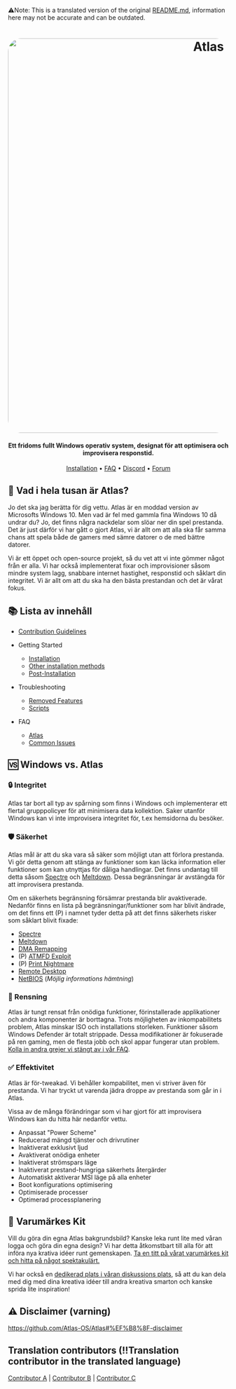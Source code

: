 ⚠️Note: This is a translated version of the original [README.md](https://github.com/Atlas-OS/Atlas/blob/main/README.md), information here may not be accurate and can be outdated.
<h1 align="center">
  <a href="http://atlasos.net"><img src="https://gcore.jsdelivr.net/gh/Atlas-OS/Atlas@main/img/banner.png" alt="Atlas" width="900" style="border-radius: 30px"></a>
</h1>

<h4 align="center">Ett fridoms fullt Windows operativ system, designat för att optimisera och improvisera responstid.</h4>

<p align="center">
  <a href="https://github.com/Atlas-OS/Atlas/wiki/2.-Installing">Installation</a>
  •
  <a href="https://github.com/Atlas-OS/Atlas/wiki/1.-FAQ#contents">FAQ</a>
  •
  <a href="https://discord.atlasos.net" target="_blank">Discord</a>
  •
  <a href="https://forum.atlasos.net">Forum</a>
</p>

## 🤔 **Vad i hela tusan är Atlas?**

Jo det ska jag berätta för dig vettu. Atlas är en moddad version av Microsofts Windows 10. Men vad är fel med gammla fina Windows 10 då undrar du? Jo, det finns några nackdelar som slöar ner din spel prestanda. Det är just därför vi har gått o gjort Atlas, vi är allt om att alla ska får samma chans att spela både de gamers med sämre datorer o de med bättre datorer.

Vi är ett öppet och open-source projekt, så du vet att vi inte gömmer något från er alla. Vi har också implementerat fixar och improvisioner såsom mindre system lagg, snabbare internet hastighet, responstid och såklart din integritet. Vi är allt om att du ska ha den bästa prestandan och det är vårat fokus.

## 📚 **Lista av innehåll**

- [Contribution Guidelines](https://docs.atlasos.net/contributions)

- Getting Started
  - [Installation](https://docs.atlasos.net/getting-started/installation)
  - [Other installation methods](https://docs.atlasos.net/getting-started/other-installation-methods/no-usb)
  - [Post-Installation](https://docs.atlasos.net/getting-started/post-installation/drivers)

- Troubleshooting
  - [Removed Features](https://docs.atlasos.net/troubleshooting/removed-features)
  - [Scripts](https://docs.atlasos.net/troubleshooting/scripts)

- FAQ
  - [Atlas](https://atlasos.net/faq)
  - [Common Issues](https://docs.atlasos.net/troubleshooting/common-issues/hyper-v/)
## 🆚 **Windows vs. Atlas**

### 🔒 Integritet
Atlas tar bort all typ av spårning som finns i Windows och implementerar ett flertal grupppolicyer för att minimisera data kollektion. Saker utanför Windows kan vi inte improvisera integritet för, t.ex hemsidorna du besöker.

### 🛡️ Säkerhet
Atlas mål är att du ska vara så säker som möjligt utan att förlora prestanda. Vi gör detta genom att stänga av funktioner som kan läcka information eller funktioner som kan utnyttjas för dåliga handlingar. Det finns undantag till detta såsom [Spectre](https://spectreattack.com/spectre.pdf) och [Meltdown](https://meltdownattack.com/meltdown.pdf). Dessa begränsningar är avstängda för att improvisera prestanda.

Om en säkerhets begränsning försämrar prestanda blir avaktiverade.
Nedanför finns en lista på begränsningar/funktioner som har blivit ändrade, om det finns ett (P) i namnet tyder detta på att det finns säkerhets risker som såklart blivit fixade:

- [Spectre](https://spectreattack.com/spectre.pdf)
- [Meltdown](https://meltdownattack.com/meltdown.pdf)
- [DMA Remapping](https://docs.microsoft.com/en-us/windows/security/information-protection/kernel-dma-protection-for-thunderbolt)
- (P) [ATMFD Exploit](https://msrc.microsoft.com/update-guide/en-US/vulnerability/CVE-2020-1020)
- (P) [Print Nightmare](https://us-cert.cisa.gov/ncas/current-activity/2021/06/30/printnightmare-critical-windows-print-spooler-vulnerability)
- [Remote Desktop](https://cve.mitre.org/cgi-bin/cvekey.cgi?keyword=Windows+Remote+Desktop)
- [NetBIOS](https://en.wikipedia.org/wiki/NetBIOS) (*Möjlig informations hämtning*)

### 🚀 Rensning
Atlas är tungt rensat från onödiga funktioner, förinstallerade applikationer och andra komponenter är borttagna. Trots möjligheten av inkompabilitets problem, Atlas minskar ISO och installations storleken. Funktioner såsom Windows Defender är totalt strippade. Dessa modifikationer är fokuserade på ren gaming, men de flesta jobb och skol appar fungerar utan problem. [Kolla in andra grejer vi stängt av i vår FAQ](https://github.com/Atlas-OS/Atlas/wiki/1.-FAQ#13-whats-removed-in-atlas-os).

### ✅ Effektivitet
Atlas är för-tweakad. Vi behåller kompabilitet, men vi striver även för prestanda. Vi har tryckt ut varenda jädra droppe av prestanda som går in i Atlas.

Vissa av de många förändringar som vi har gjort för att improvisera Windows kan du hitta här nedanför vettu.

- Anpassat "Power Scheme"
- Reducerad mängd tjänster och drivrutiner
- Inaktiverat exklusivt ljud
- Avaktiverat onödiga enheter
- Inaktiverat strömspars läge
- Inaktiverat prestand-hungriga säkerhets återgärder
- Automatiskt aktiverar MSI läge på alla enheter
- Boot konfigurations optimisering
- Optimiserade processer
- Optimerad processplanering

## 🎨 Varumärkes Kit

Vill du göra din egna Atlas bakgrundsbild? Kanske leka runt lite med våran logga och göra din egna design? Vi har detta åtkomstbart till alla för att införa nya krativa idéer runt gemenskapen. [Ta en titt på vårat varumärkes kit och hitta på något spektakulärt.](https://cdn.jsdelivr.net/gh/Atlas-OS/Atlas@main/img/brand-kit.zip)

Vi har också en [dedikerad plats i våran diskussions plats](https://github.com/Atlas-OS/Atlas/discussions/categories/community-artwork), så att du kan dela med dig med dina kreativa idéer till andra kreativa smarton och kanske sprida lite inspiration!

## ⚠️ Disclaimer (varning)
https://github.com/Atlas-OS/Atlas#%EF%B8%8F-disclaimer

## Translation contributors (!!Translation contributor in the translated language)
[Contributor A](https://github.com/A) |
[Contributor B](https://github.com/B) |
[Contributor C](https://github.com/C)
